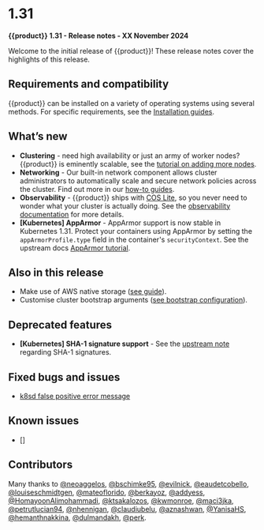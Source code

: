 # 1.31

**{{product}} 1.31 - Release notes - XX November 2024**

Welcome to the initial release of {{product}}!
These release notes cover the highlights of this release.

## Requirements and compatibility

{{product}} can be installed on a variety of operating systems using several
methods. For specific requirements, see the [Installation guides].

## What’s new

- **Clustering** - need high availability or just an army of worker nodes?
  {{product}} is eminently scalable, see the [tutorial on adding
  more nodes][nodes]. 
- **Networking** - Our built-in network component allows cluster administrators
  to automatically scale and secure network policies across the cluster. Find
  out more in our [how-to guides][networking].
- **Observability** - {{product}} ships with [COS Lite], so you never
  need to wonder what your cluster is actually doing. See the [observability
  documentation] for more details.
- **\[Kubernetes\] AppArmor** - AppArmor support is now stable in Kubernetes
  1.31. Protect your containers using AppArmor by setting the
  `appArmorProfile.type` field in the container's `securityContext`. See the
  upstream docs [AppArmor tutorial][]. 

## Also in this release

- Make use of AWS native storage ([see guide][]).
- Customise cluster bootstrap arguments ([see bootstrap configuration][]).

## Deprecated features

 - **\[Kubernetes\] SHA-1 signature support** - See the
 [upstream note][SHA-1] regarding SHA-1 signatures.

## Fixed bugs and issues

 - [k8sd false positive error message](https://github.com/canonical/k8s-snap/issues/777)

## Known issues

 - []

## Contributors

Many thanks to [@neoaggelos], [@bschimke95], [@evilnick],
[@eaudetcobello], [@louiseschmidtgen], [@mateoflorido], [@berkayoz],
[@addyess], [@HomayoonAlimohammadi], [@ktsakalozos], [@kwmonroe], [@maci3jka],
[@petrutlucian94], [@nhennigan], [@claudiubelu], [@aznashwan], [@YanisaHS],
[@hemanthnakkina], [@dulmandakh], [@perk].

<!-- LINKS -->

[Installation guides]: ../../howto/install/index
[tutorial]: ../../tutorial/getting-started
[nodes]: ../../tutorial/add-remove-nodes
[COS Lite]: https://charmhub.io/cos-lite
[networking]: ../../howto/networking/index
[observability documentation]: ../../../charm/howto/cos-lite
[release cycle page]: https://ubuntu.com/about/release-cycle#canonical-kubernetes-release-cycle
[AppArmor tutorial]: https://kubernetes.io/docs/tutorials/security/apparmor/
[SHA-1]: https://kubernetes.io/blog/2024/08/13/kubernetes-v1-31-release/#a-note-about-sha-1-signature-support
[see guide]: ../../howto/storage/cloud/
[see bootstrap configuration]:../bootstrap-config-reference.md

<!-- CONTRIBUTORS -->
[@perk]: https://github.com/perk
[@neoaggelos]: https://github.com/neoaggelos
[@bschimke95]: https://github.com/bschimke95
[@evilnick]: https://github.com/evilnick
[@eaudetcobello]: https://github.com/eaudetcobello
[@louiseschmidtgen]: https://github.com/louiseschmidtgen
[@mateoflorido]: https://github.com/mateoflorido
[@berkayoz]: https://github.com/berkayoz
[@addyess]: https://github.com/addyess
[@HomayoonAlimohammadi]: https://github.com/HomayoonAlimohammadi
[@ktsakalozos]: https://github.com/ktsakalozos
[@kwmonroe]: https://github.com/kwmonroe
[@maci3jka]: https://github.com/maci3jka
[@petrutlucian94]: https://github.com/petrutlucian94
[@nhennigan]: https://github.com/nhennigan
[@claudiubelu]: https://github.com/claudiubelu
[@aznashwan]: https://github.com/aznashwan
[@YanisaHS]: https://github.com/YanisaHS
[@hemanthnakkina]: https://github.com/hemanthnakkina
[@dulmandakh]: https://github.com/dulmandakh


